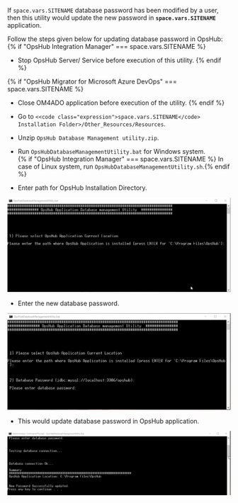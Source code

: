 
If <code class="expression">space.vars.SITENAME</code> database password has been modified by a user, then this utility would update the new password in **<code class="expression">space.vars.SITENAME</code>** application.

Follow the steps given below for updating database password in OpsHub:
{% if "OpsHub Integration Manager" === space.vars.SITENAME %}
* Stop OpsHub Server/ Service before execution of this utility.
  {% endif %}

{% if "OpsHub Migrator for Microsoft Azure DevOps" === space.vars.SITENAME %}
* Close OM4ADO application before execution of the utility.
  {% endif %}

* Go to `<<code class="expression">space.vars.SITENAME</code> Installation Folder>/Other_Resources/Resources`.
* Unzip `OpsHub Database Management utility.zip`.
* Run `OpsHubDatabaseManagementUtility.bat` for Windows system.  
  {% if "OpsHub Integration Manager" === space.vars.SITENAME %} In case of Linux system, run `OpsHubDatabaseManagementUtility.sh`.{% endif %}
* Enter path for OpsHub Installation Directory.

<p align="center">
  <img src="../../assets/Updating_Database_Password_Image_1.png">
</p>


* Enter the new database password.

<p align="center">
  <img src="../../assets/Updating_Database_Password_Image_2.png">
</p>


* This would update database password in OpsHub application.

<p align="center">
  <img src="../../assets/Updating_Database_Password_Image_3.png">
</p>




